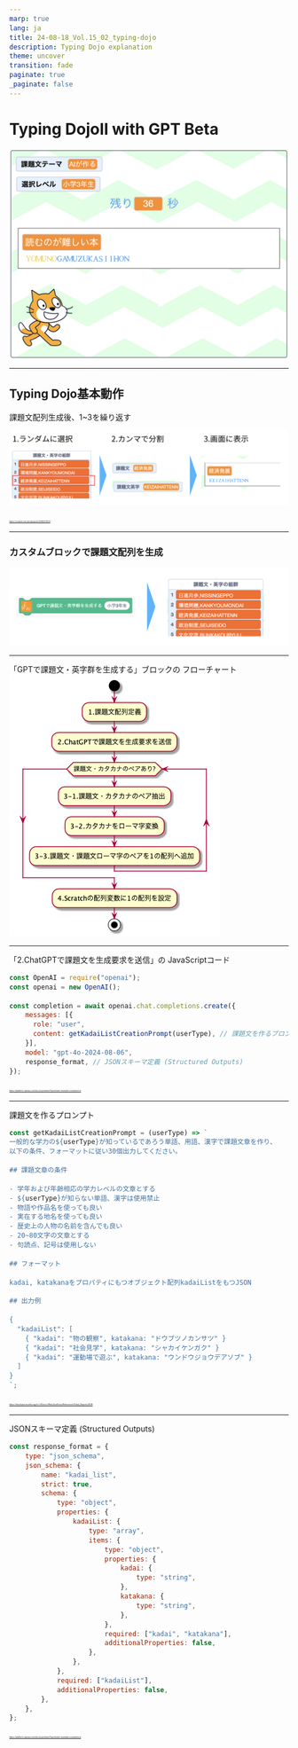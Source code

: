 ```yaml
---
marp: true
lang: ja
title: 24-08-18_Vol.15_02_typing-dojo
description: Typing Dojo explanation
theme: uncover
transition: fade
paginate: true
_paginate: false
---
```


# Typing DojoⅡ with GPT Beta

![bg opacity width:800](assets/typing-dojo-background.png)

---

## Typing Dojo基本動作
課題文配列生成後、1~3を繰り返す

![width:1100](assets/typing-dojo-summary.png)

<span style="font-size: 25%;">
<a href="https://scratch.mit.edu/projects/1036221510/">https://scratch.mit.edu/projects/1036221510/</a>
</span>


---

### カスタムブロックで課題文配列を生成

![width:1100](assets/customblock-for-gpt.png)

---

「GPTで課題文・英字群を生成する」ブロックの
フローチャート
![width:400](assets/flowchart-get-kadai-list-with-gpt.png)

---

「2.ChatGPTで課題文を生成要求を送信」の
JavaScriptコード


```js
const OpenAI = require("openai");
const openai = new OpenAI();

const completion = await openai.chat.completions.create({
    messages: [{ 
      role: "user", 
      content: getKadaiListCreationPrompt(userType), // 課題文を作るプロンプト
    }],
    model: "gpt-4o-2024-08-06",
    response_format, // JSONスキーマ定義 (Structured Outputs)
});
```

<span style="font-size: 25%;">
<a href="https://platform.openai.com/docs/quickstart?quickstart-example=completions">https://platform.openai.com/docs/quickstart?quickstart-example=completions</a>
</span>





---

課題文を作るプロンプト

```js
const getKadaiListCreationPrompt = (userType) => `
一般的な学力の${userType}が知っているであろう単語、用語、漢字で課題文章を作り、
以下の条件、フォーマットに従い30個出力してください。

## 課題文章の条件

- 学年および年齢相応の学力レベルの文章とする
- ${userType}が知らない単語、漢字は使用禁止
- 物語や作品名を使っても良い
- 実在する地名を使っても良い
- 歴史上の人物の名前を含んでも良い
- 20~80文字の文章とする
- 句読点、記号は使用しない

## フォーマット

kadai, katakanaをプロパティにもつオブジェクト配列kadaiListをもつJSON

## 出力例

{
  "kadaiList": [
    { "kadai": "物の観察", katakana: "ドウブツノカンサツ" }
    { "kadai": "社会見学", katakana: "シャカイケンガク" }
    { "kadai": "運動場で遊ぶ", katakana: "ウンドウジョウデアソブ" }
  ]
}
`;
```

<span style="font-size: 25%;">
<a href="https://developer.mozilla.org/en-US/docs/Web/JavaScript/Reference/Global_Objects/JSON">https://developer.mozilla.org/en-US/docs/Web/JavaScript/Reference/Global_Objects/JSON</a>
</span>

---

JSONスキーマ定義 (Structured Outputs)

```js
const response_format = {
    type: "json_schema",
    json_schema: {
        name: "kadai_list",
        strict: true,
        schema: {
            type: "object",
            properties: {
                kadaiList: {
                    type: "array",
                    items: {
                        type: "object",
                        properties: {
                            kadai: {
                                type: "string",
                            },
                            katakana: {
                                type: "string",
                            },
                        },
                        required: ["kadai", "katakana"],
                        additionalProperties: false,
                    },
                },
            },
            required: ["kadaiList"],
            additionalProperties: false,
        },
    },
};
```

<span style="font-size: 25%;">
<a href="https://platform.openai.com/docs/quickstart?quickstart-example=completions">https://platform.openai.com/docs/quickstart?quickstart-example=completions</a>
</span>
